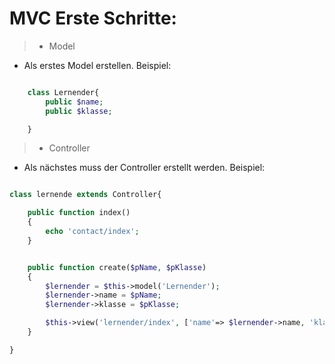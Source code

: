 # MVC Erste Schritte:

> * Model

* Als erstes Model erstellen. Beispiel:

```php

    class Lernender{
        public $name;
        public $klasse;

    }


```

> * Controller

* Als nächstes muss der Controller erstellt werden. Beispiel:

```php

class lernende extends Controller{

    public function index()
    {
        echo 'contact/index';
    }


    public function create($pName, $pKlasse)
    {
        $lernender = $this->model('Lernender');
        $lernender->name = $pName;
        $lernender->klasse = $pKlasse;

        $this->view('lernender/index', ['name'=> $lernender->name, 'klasse'=>$lernender->klasse]);
    }

}
```

